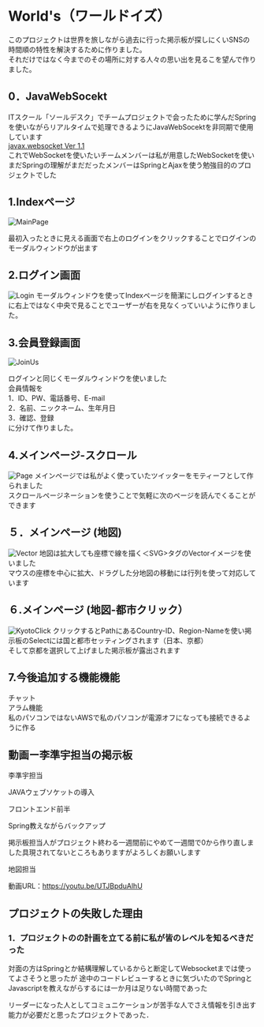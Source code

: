 # World's（ワールドイズ）

このプロジェクトは世界を旅しながら過去に行った掲示板が探しにくいSNSの時間順の特性を解決するために作りました。<br>
それだけではなく今までのその場所に対する人々の思い出を見るこを望んで作りました。<br>



## 0．JavaWebSocekt
ITスクール「ソールデスク」でチームプロジェクトで会ったために学んだSpringを使いながらリアルタイムで処理できるようにJavaWebSocektを非同期で使用しています<br>
[javax.websocket Ver 1.1](https://mvnrepository.com/artifact/javax.websocket/javax.websocket-api/1.1)<br>
これでWebSocketを使いたいチームメンバーは私が用意したWebSocketを使いまだSpringの理解がまだだったメンバーはSpringとAjaxを使う勉強目的のプロジェクトでした<br>



## 1.Indexページ
![MainPage](https://user-images.githubusercontent.com/35514984/197023108-0342fcf2-739c-426d-9852-428edccb734f.png)

最初入ったときに見える画面で右上のログインをクリックすることでログインのモーダルウィンドウが出ます<br>




## 2.ログイン画面
![Login](https://user-images.githubusercontent.com/35514984/197028353-7a1f1f16-b4fc-4473-89c8-e7270a1109ed.png)
モーダルウィンドウを使ってIndexページを簡潔にしログインするときに右上ではなく中央で見ることでユーザーが右を見なくっていいように作りました。<br>



## 3.会員登録画面
![JoinUs](https://user-images.githubusercontent.com/35514984/197023143-19d933e0-9137-44d6-b2b5-0d4c286d06b0.png)

ログインと同じくモーダルウィンドウを使いました<br>
会員情報を<br>
1．ID、PW、電話番号、E-mail<br>
2．名前、ニックネーム、生年月日<br>
3．確認、登録<br>
に分けて作りました。<br>

## 4.メインページ-スクロール
![Page](https://user-images.githubusercontent.com/35514984/197023139-b7a87348-3234-484c-9f38-a8e326bc6a3d.png)
メインページでは私がよく使っていたツイッターをモティーフとして作られました
<br>
スクロールページネーションを使うことで気軽に次のページを読んでくることができます


## ５．メインページ (地図)
![Vector](https://user-images.githubusercontent.com/35514984/197029666-0debc7ca-ae86-4e2d-bc83-b3dc8c0fec1f.png)
地図は拡大しても座標で線を描く＜SVG>タグのVectorイメージを使いました<br>
マウスの座標を中心に拡大、ドラグした分地図の移動には行列を使って対応しています


## ６.メインページ (地図-都市クリック）
![KyotoClick](https://user-images.githubusercontent.com/35514984/197032047-7f943a21-8daf-40c3-8c4c-628bdc89eef6.png)
クリックするとPathにあるCountry-ID、Region-Nameを使い掲示板のSelectには国と都市セッティングされます（日本、京都）<br>
そして京都を選択して上げました掲示板が露出されます


## 7.今後追加する機能機能
チャット<br>
アラム機能<br>
私のパソコンではないAWSで私のパソコンが電源オフになっても接続できるように作る<br>



## 動画ー李準宇担当の掲示板
李準宇担当<br>

JAVAウェブソケットの導入<br>

フロントエンド前半<br>

Spring教えながらバックアップ<br>

掲示板担当人がプロジェクト終わる一週間前にやめて一週間で0から作り直しました具現されてないところもありますがよろしくお願いします<br>

地図担当

動画URL：https://youtu.be/UTJBpduAlhU


## プロジェクトの失敗した理由

### 1．プロジェクトのの計画を立てる前に私が皆のレベルを知るべきだった
対面の方はSpringとか結構理解しているからと断定してWebsocketまでは使ってよさそうと思ったが
途中のコードレビューするときに気づいたのでSpringとJavascriptを教えながらするには一か月は足りない時間であった

リーダーになった人としてコミュニケーションが苦手な人でさえ情報を引き出す能力が必要だと思ったプロジェクトであった．



